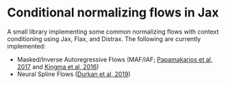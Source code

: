 # Conditional normalizing flows in Jax

A small library implementing some common normalizing flows with context conditioning using Jax, Flax, and Distrax. The following are currently implemented:
- Masked/Inverse Autoregressive Flows (MAF/IAF; [Papamakarios et al, 2017](https://arxiv.org/abs/1705.07057) and [Kingma et al, 2016](https://arxiv.org/abs/1606.04934))
- Neural Spline Flows ([Durkan et al, 2019](https://arxiv.org/abs/1906.04032))